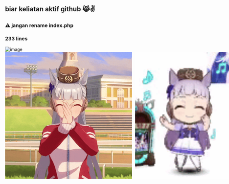## biar keliatan aktif github 😹✌

<h3>⚠ jangan rename index.php</h3>
<h3>233 lines</h3>

<img width="1920" height="1080" alt="image" src="https://github.com/user-attachments/assets/396fe5bd-0633-4cc3-bc50-5fbbf5c3739a" />
<div style="display: flex; gap: 10px;">
  <img
    src="https://github.com/BeLfayza/Laundry-FOMO/blob/main/uhhh/golshin.gif?raw=true"
    style="width: 415px; height: 415px; object-fit: cover;"
  >
  <img
    src="https://github.com/BeLfayza/Laundry-FOMO/blob/main/uhhh/golshi.gif?raw=true"
    style="width: 410px; height: 415px; object-fit: cover;"
  >
</div>
